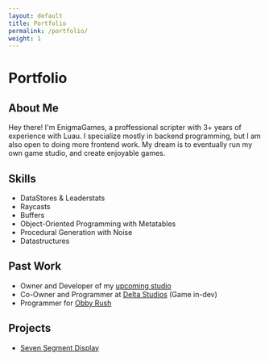 ```yaml
---
layout: default
title: Portfolio
permalink: /portfolio/
weight: 1
---
```


# Portfolio
## About Me
Hey there! I'm EnigmaGames, a proffessional scripter with 3+ years of experience with Luau. I specialize mostly in backend programming, but I am also open to doing more frontend work. My dream is to eventually run my own game studio, and create enjoyable games.

## Skills
- DataStores & Leaderstats
- Raycasts
- Buffers
- Object-Oriented Programming with Metatables
- Procedural Generation with Noise
- Datastructures

## Past Work
- Owner and Developer of my [upcoming studio](https://www.roblox.com/groups/14571512/Enigma-Game-Studios#!/about)
- Co-Owner and Programmer at [Delta Studios](https://www.roblox.com/groups/34551518/De-ta-Studios#!/about) (Game in-dev)
- Programmer for [Obby Rush](https://www.roblox.com/games/18609008263/Obby-Rush)

## Projects
- [Seven Segment Display](/project/#sevensegment)
